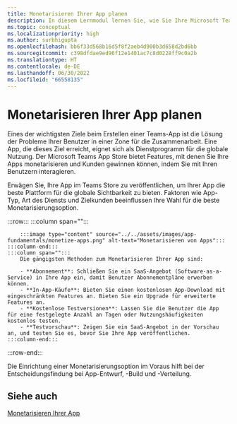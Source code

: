 ```yaml
---
title: Monetarisieren Ihrer App planen
description: In diesem Lernmodul lernen Sie, wie Sie Ihre Microsoft Teams-App monetarisieren und die beste Monetarisierungsoption für globale Sichtbarkeit zu verstehen.
ms.topic: conceptual
ms.localizationpriority: high
ms.author: surbhigupta
ms.openlocfilehash: bb6f33d568b16d5f8f2aeb4d900b3d658d2bd6bb
ms.sourcegitcommit: c398dfdae9ed96f12e1401ac7c8d0228ff9c0a2b
ms.translationtype: HT
ms.contentlocale: de-DE
ms.lasthandoff: 06/30/2022
ms.locfileid: "66558135"
---
```

# <a name="plan-to-monetize-your-app"></a>Monetarisieren Ihrer App planen

Eines der wichtigsten Ziele beim Erstellen einer Teams-App ist die Lösung der Probleme Ihrer Benutzer in einer Zone für die Zusammenarbeit. Eine App, die dieses Ziel erreicht, eignet sich als Dienstprogramm für die globale Nutzung. Der Microsoft Teams App Store bietet Features, mit denen Sie Ihre Apps monetarisieren und Kunden gewinnen können, indem Sie mit Ihren Benutzern interagieren.

Erwägen Sie, Ihre App im Teams Store zu veröffentlichen, um Ihrer App die beste Plattform für die globale Sichtbarkeit zu bieten. Faktoren wie App-Typ, Art des Diensts und Zielkunden beeinflussen Ihre Wahl für die beste Monetarisierungsoption.

:::row:::
    :::column span="":::

        :::image type="content" source="../../assets/images/app-fundamentals/monetize-apps.png" alt-text="Monetarisieren von Apps":::
    :::column-end:::
    :::column span="":::
        Die gängigsten Methoden zum Monetarisieren Ihrer App sind:

        - **Abonnement**: Schließen Sie ein SaaS-Angebot (Software-as-a-Service) in Ihre App ein, damit Benutzer Abonnementpläne erwerben können.
        - **In-App-Käufe**: Bieten Sie einen kostenlosen App-Download mit eingeschränkten Features an. Bieten Sie ein Upgrade für erweiterte Features an.
        - **Kostenlose Testversionen**: Lassen Sie die Benutzer die App für eine festgelegte Anzahl an Tagen oder Nutzungshäufigkeiten kostenlos testen.
        - **Testvorschau**: Zeigen Sie ein SaaS-Angebot in der Vorschau an, und testen Sie es, bevor Sie Ihre App veröffentlichen.
    :::column-end:::
:::row-end:::

<!--
In addition to these features, Teams store also lets you:

- **Free trials**: Offer your app to users for a time-limited usage, so that users can try the app features for a set number of days or times.
- **Test preview**: Preview and test a SaaS offer before you publish your app.-->

Die Einrichtung einer Monetarisierungsoption im Voraus hilft bei der Entscheidungsfindung bei App-Entwurf, -Build und -Verteilung.

## <a name="see-also"></a>Siehe auch

[Monetarisieren Ihrer App](../deploy-and-publish/appsource/prepare/monetize-overview.md)
